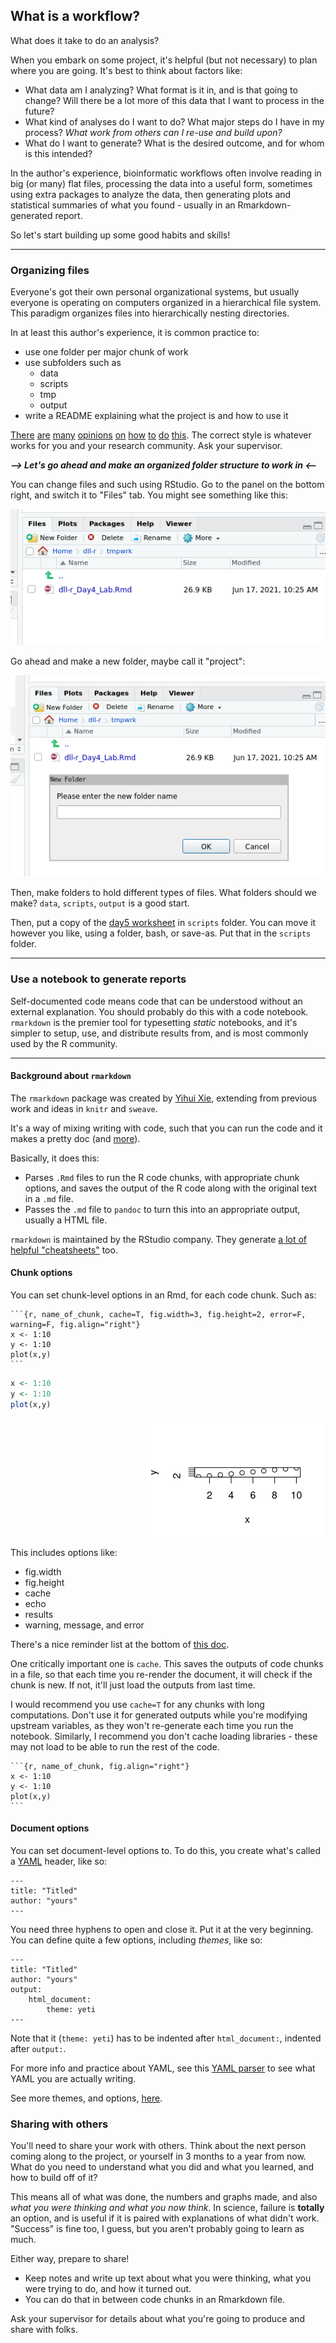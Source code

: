 ## What is a workflow?

What does it take to do an analysis?

When you embark on some project, it's helpful (but not necessary) to plan
where you are going. It's best to think about factors like:

- What data am I analyzing? What format is it in, and is that going to change?
    Will there be a lot more of this data that I want to process in the future?
- What kind of analyses do I want to do? What major steps do I have in my 
    process? _What work from others can I re-use and build upon?_
- What do I want to generate? What is the desired outcome, and for whom is
    this intended?

In the author's experience, bioinformatic workflows often involve reading in
big (or many) flat files, processing the data into a useful form, sometimes
using extra packages to analyze the data, then generating plots and statistical
summaries of what you found - usually in an Rmarkdown-generated report.

So let's start building up some good habits and skills!

---

### Organizing files

Everyone's got their own personal organizational systems, 
but usually everyone is operating on computers organized in a 
hierarchical file system.
This paradigm organizes files into hierarchically nesting directories.

In at least this author's experience, it is common practice to:

- use one folder per major chunk of work
- use subfolders such as
    - data
    - scripts
    - tmp
    - output
- write a README explaining what the project is and how to use it

[There](https://journals.plos.org/ploscompbiol/article?id=10.1371/journal.pcbi.1000424)
[are](https://shanguangyu.com/articles/basic-folder-structure-for-bioinformatics/)
[many](https://www.thinkingondata.com/how-to-organize-data-science-projects/)
[opinions](https://drivendata.github.io/cookiecutter-data-science/#directory-structure)
[on](http://arkitus.com/patterns-for-research-in-machine-learning/)
[how](https://medium.com/human-in-a-machine-world/folder-structure-for-data-analysis-62a84949a6ce)
[to](https://www.earthdatascience.org/courses/intro-to-earth-data-science/open-reproducible-science/get-started-open-reproducible-science/best-practices-for-organizing-open-reproducible-science#3-organize-your-project-directories-to-make-it-easy-to-find-data-code-and-outputs)
[do](https://dzone.com/articles/data-science-project-folder-structure)
[this](https://data.library.arizona.edu/data-management/best-practices/data-project-organization).
The correct style is whatever works for you and your research community.
Ask your supervisor.

***--> Let's go ahead and make an organized folder structure to work in <--***

You can change files and such using RStudio. Go to the panel on the bottom
right, and switch it to "Files" tab. You might see something like this:

![a mostly empty directory](img/file_org/nothing.png)

Go ahead and make a new folder, maybe call it "project":

![making new folder](img/file_org/newfolder.png)

Then, make folders to hold different types of files.
What folders should we make?
`data`, `scripts`, `output` is a good start.

Then, put a copy of the [day5 worksheet](https://raw.githubusercontent.com/darachm/dll-r/main/worksheets/dll-r_Day5_Lab.Rmd) in `scripts` folder.
You can move it however you like, using a folder, bash, or save-as.
Put that in the `scripts` folder.

---

### Use a notebook to generate reports

Self-documented code means code that can be understood without an external 
explanation. 
You should probably do this with a code notebook.
`rmarkdown` is the premier tool for typesetting *static* notebooks, and it's
simpler to setup, use, and distribute results from, 
and is most commonly used by the R community.

---

#### Background about `rmarkdown`

The `rmarkdown` package was created by
[Yihui Xie](https://www.rstudio.com/speakers/yihui-xie/),
extending from previous work and ideas in 
`knitr` and `sweave`.

It's a way of mixing writing with code, such that
you can run the code and it makes a pretty doc
(and [more](https://rmarkdown.rstudio.com/gallery.html)).

Basically, it does this:

- Parses `.Rmd` files to run the R code chunks, with appropriate chunk
    options, and saves the output of the R code along with the original
    text in a `.md` file.
- Passes the `.md` file to `pandoc` to turn this into an appropriate output,
    usually a HTML file.

`rmarkdown` is maintained by the RStudio company.
They generate 
[a lot of helpful "cheatsheets"](https://raw.githubusercontent.com/rstudio/cheatsheets/master/rmarkdown-2.0.pdf)
too.

#### Chunk options

You can set chunk-level options in an Rmd, for
each code chunk. Such as:

````
```{r, name_of_chunk, cache=T, fig.width=3, fig.height=2, error=F, warning=F, fig.align="right"}
x <- 1:10
y <- 1:10
plot(x,y)
```
````


```r
x <- 1:10
y <- 1:10
plot(x,y)
```

<img src="510-repro-workflows_files/figure-html/name_of_chunk-1.png" width="288" style="display: block; margin: auto 0 auto auto;" />

This includes options like: 
- fig.width
- fig.height
- cache
- echo
- results
- warning, message, and error

There's a nice reminder list at the bottom of 
[this doc](https://raw.githubusercontent.com/rstudio/cheatsheets/master/rmarkdown-2.0.pdf).

One critically important one is `cache`.
This saves the outputs of code chunks in a file, so that each time you
re-render the document, it will check if the chunk is new.
If not, it'll just load the outputs from last time.

I would recommend you use `cache=T` for any chunks with long computations.
Don't use it for generated outputs while you're modifying upstream variables,
as they won't re-generate each time you run the notebook.
Similarly, I recommend you don't cache loading libraries - these may not
load to be able to run the rest of the code.


````
```{r, name_of_chunk, fig.align="right"}
x <- 1:10
y <- 1:10
plot(x,y)
```
````


#### Document options

You can set document-level options to. To do this,
you create what's called a 
[YAML](yaml.org) header, like so:

````
---
title: "Titled"
author: "yours"
---
````

You need three hyphens to open and close it.
Put it at the very beginning. You can define
quite a few options, including *themes*,
like so:


````
---
title: "Titled"
author: "yours"
output:
    html_document:
        theme: yeti 
---
````

Note that it (`theme: yeti`) has to be indented after `html_document:`,
indented after `output:`.

For more info and practice about YAML, see this 
[YAML parser](https://nodeca.github.io/js-yaml/) to see what YAML you
are actually writing.

See more themes, and options, 
[here](https://bookdown.org/yihui/rmarkdown/html-document.html#appearance-and-style).

### Sharing with others

You'll need to share your work with others.
Think about the next person coming along to the project, 
or yourself in 3 months to a year from now. 
What do you need to understand what you did and what you learned, and how to
build off of it?

This means all of what was done, the numbers and graphs made, and also
_what you were thinking and what you now think_.
In science, failure is **totally** an option, and is useful if it is paired
with explanations of what didn't work. 
"Success" is fine too, I guess, but you aren't probably going to learn as much.

Either way, prepare to share!

- Keep notes and write up text about what you were thinking, what you were
    trying to do, and how it turned out.
- You can do that in between code chunks in an Rmarkdown file.
            
Ask your supervisor for details about what you're going to produce and share
with folks.





